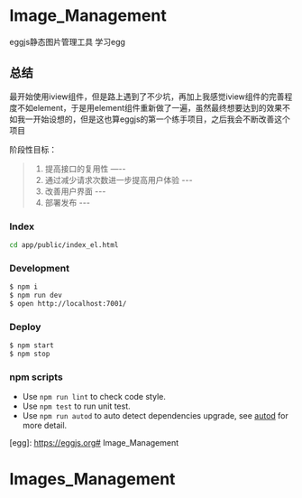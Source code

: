 # Image_Management

eggjs静态图片管理工具
学习egg

## 总结

最开始使用iview组件，但是路上遇到了不少坑，再加上我感觉iview组件的完善程度不如element，于是用element组件重新做了一遍，虽然最终想要达到的效果不如我一开始设想的，但是这也算eggjs的第一个练手项目，之后我会不断改善这个项目

阶段性目标：
>1. 提高接口的复用性  —--
>2. 通过减少请求次数进一步提高用户体验 ---
>3. 改善用户界面 ---
>4. 部署发布 ---

### Index

```bash
cd app/public/index_el.html
```


### Development

```bash
$ npm i
$ npm run dev
$ open http://localhost:7001/
```

### Deploy

```bash
$ npm start
$ npm stop
```

### npm scripts

- Use `npm run lint` to check code style.
- Use `npm test` to run unit test.
- Use `npm run autod` to auto detect dependencies upgrade, see [autod](https://www.npmjs.com/package/autod) for more detail.


[egg]: https://eggjs.org# Image_Management
# Images_Management
